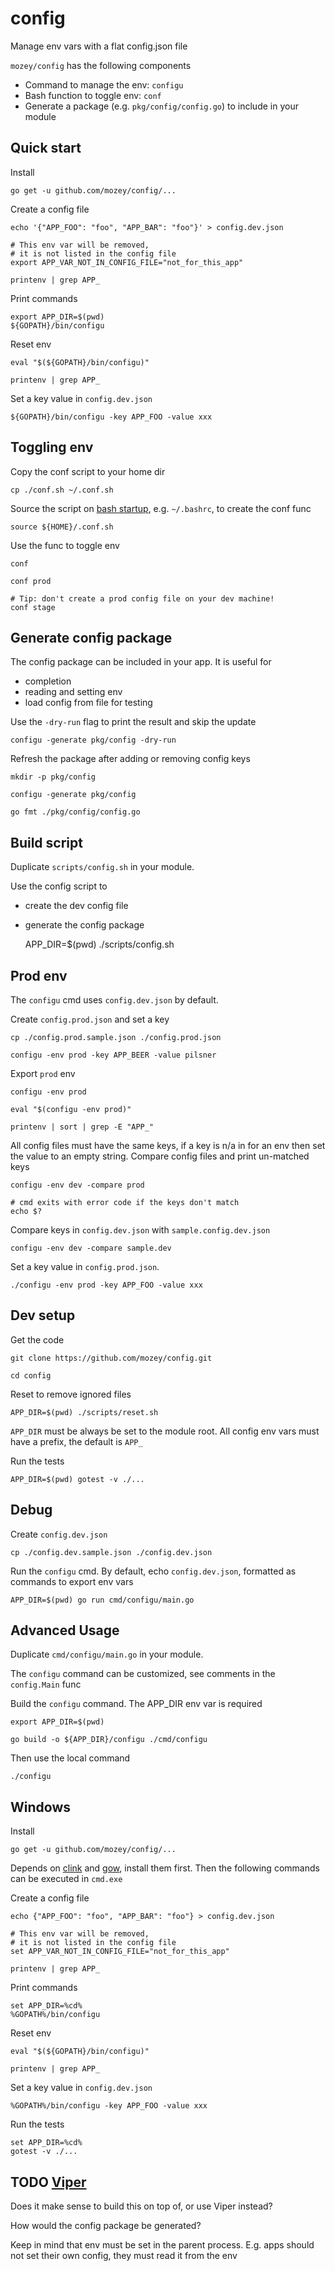 # config

Manage env vars with a flat config.json file

`mozey/config` has the following components
- Command to manage the env: `configu`
- Bash function to toggle env: `conf`
- Generate a package (e.g. `pkg/config/config.go`) to include in your module


## Quick start

Install

    go get -u github.com/mozey/config/...
    
Create a config file
    
    echo '{"APP_FOO": "foo", "APP_BAR": "foo"}' > config.dev.json

    # This env var will be removed,
    # it is not listed in the config file 
    export APP_VAR_NOT_IN_CONFIG_FILE="not_for_this_app"
    
    printenv | grep APP_
    
Print commands

    export APP_DIR=$(pwd)
    ${GOPATH}/bin/configu
    
Reset env

    eval "$(${GOPATH}/bin/configu)"

    printenv | grep APP_
    
Set a key value in `config.dev.json`

    ${GOPATH}/bin/configu -key APP_FOO -value xxx
    
    
## Toggling env

Copy the conf script to your home dir

    cp ./conf.sh ~/.conf.sh

Source the script on [bash startup](https://www.gnu.org/software/bash/manual/html_node/Bash-Startup-Files.html),
e.g. `~/.bashrc`, to create the conf func

    source ${HOME}/.conf.sh
    
Use the func to toggle env

    conf 
    
    conf prod
    
    # Tip: don't create a prod config file on your dev machine! 
    conf stage
    
    
## Generate config package

The config package can be included in your app. It is useful for 
- completion
- reading and setting env
- load config from file for testing

Use the `-dry-run` flag to print the result and skip the update

    configu -generate pkg/config -dry-run
    
Refresh the package after adding or removing config keys

    mkdir -p pkg/config
    
    configu -generate pkg/config
    
    go fmt ./pkg/config/config.go

    
## Build script

Duplicate `scripts/config.sh` in your module.

Use the config script to
- create the dev config file
- generate the config package
    

    APP_DIR=$(pwd) ./scripts/config.sh


## Prod env

The `configu` cmd uses `config.dev.json` by default.

Create `config.prod.json` and set a key

    cp ./config.prod.sample.json ./config.prod.json
    
    configu -env prod -key APP_BEER -value pilsner
    
Export `prod` env

    configu -env prod
    
    eval "$(configu -env prod)"
    
    printenv | sort | grep -E "APP_"
    
All config files must have the same keys,
if a key is n/a in for an env then set the value to an empty string.
Compare config files and print un-matched keys

    configu -env dev -compare prod
    
    # cmd exits with error code if the keys don't match
    echo $?
    
Compare keys in `config.dev.json` with `sample.config.dev.json`

    configu -env dev -compare sample.dev
    
Set a key value in `config.prod.json`.

    ./configu -env prod -key APP_FOO -value xxx
    

## Dev setup

Get the code 

    git clone https://github.com/mozey/config.git
    
    cd config
    
Reset to remove ignored files

    APP_DIR=$(pwd) ./scripts/reset.sh
    
`APP_DIR` must be always be set to the module root. 
All config env vars must have a prefix, the default is `APP_`

Run the tests

    APP_DIR=$(pwd) gotest -v ./...
    
    
## Debug    

Create `config.dev.json`
                        
    cp ./config.dev.sample.json ./config.dev.json
    
Run the `configu` cmd.
By default, echo `config.dev.json`,
formatted as commands to export env vars

    APP_DIR=$(pwd) go run cmd/configu/main.go
    
    
## Advanced Usage

Duplicate `cmd/configu/main.go` in your module.

The `configu` command can be customized,
see comments in the `config.Main` func

Build the `configu` command.
The APP_DIR env var is required

    export APP_DIR=$(pwd) 
    
    go build -o ${APP_DIR}/configu ./cmd/configu
    
Then use the local command

    ./configu 
    
    
## Windows

Install

    go get -u github.com/mozey/config/...
    
Depends on [clink](https://mridgers.github.io/clink) and
[gow](https://github.com/bmatzelle/gow/wiki), install them first.
Then the following commands can be executed in `cmd.exe`

Create a config file
    
    echo {"APP_FOO": "foo", "APP_BAR": "foo"} > config.dev.json

    # This env var will be removed,
    # it is not listed in the config file 
    set APP_VAR_NOT_IN_CONFIG_FILE="not_for_this_app"
    
    printenv | grep APP_
    
Print commands

    set APP_DIR=%cd%
    %GOPATH%/bin/configu
    
Reset env

    eval "$(${GOPATH}/bin/configu)"

    printenv | grep APP_
    
Set a key value in `config.dev.json`

    %GOPATH%/bin/configu -key APP_FOO -value xxx
    
Run the tests

    set APP_DIR=%cd% 
    gotest -v ./...    


## TODO [Viper](https://github.com/spf13/viper) 

Does it make sense to build this on top of, or use Viper instead?

How would the config package be generated?

Keep in mind that env must be set in the parent process.
E.g. apps should not set their own config, they must read it from the env 


